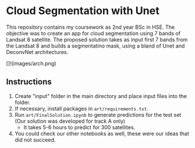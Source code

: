 # Cloud Segmentation with Unet

This repository contains my coursework as 2nd year BSc in HSE. The objective was to create an app for cloud segmentation using 7 bands of Landsat 8 satellite. The proposed solution takes as input first 7 bands from the Landsat 8 and builds a segmentatino mask, using a bland of Unet and DeconvNet architectures.

[]!(images/arch.png)



## Instructions
1. Create "input" folder in the main directory and place input files into the folder.
2. If necessary, install packages in `art/requirements.txt`.
3. Run `art/FinalSolution.ipynb` to generate predictions for the test set (Our solution was developed for track A only)
    - It takes 5-6 hours to predict for 300 satellites.
4. You could check our other notebooks as well, these were our ideas that did not succeed.
